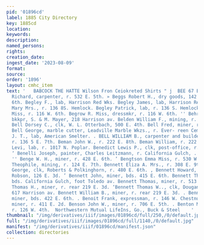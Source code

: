 ```yaml
---
pid: '01896cd'
label: 1885 City Directory
key: 1885cd
location: 
keywords: 
description: 
named_persons: 
rights: 
creation_date: 
ingest_date: '2023-08-09'
format: 
source: 
order: '1896'
layout: cmhc_item
text: '   BABCOCK THE HATTE Wilson Fron Ceiokreted Shirts " j  BEE 67 BEN        Beers
  Richard, carpenter, r. 532 E. 5th. » Beggs Robert H., dry goods, 142 and 144 E.
  6th. Begley F., lab, Harrison Red Wks. Begley James, lab, Harrison Red. Wks. . Begley
  Mary Mrs., r. 136 8S. Hemlock. Begley Patrick, lab, r. 136 S. Hemlock. Begrow Gussie
  Miss, r. 116 W. 6th. Begrow R. Miss, dressmkr, r. 116 W. 6th. '' Behrens Fred.,
  bkkpr, S. & M. Mayer, 218 Harrison av. Belden William F., mining, r. 421 E. 3d.
  Bell Dorsey C., clk, W. L. Otterbach, 500 E. 4th. Bell Fred, miner, r. 319 W. Chestnut.
  Bell George, marble cutter, Leadville Marble Wkzs., r. Ever- reen Cemetery. » Bell
  J. T., lab, American Smelter. . BELL WILLIAM B., carpenter and builder, 125 W. 4th,
  r. 136 5 E. 7th. Beman John W., r. 222 E. 8th. Beman William, r. 222 E. 8th. Benard
  Levi, lab, r. 1017 N. Poplar. Benedict Lewis P., clk, post-office, r. 111 W. 4th.
  ‘ Benelli Joseph, painter, Charles Leitzmann, r. California Gulch, . east of limits.
  '' Benge W. H., miner, r. 428 E. 6th. ’ Bengtson Emma Miss, r. 530 W. 2d. '' Benjovsky
  Theophile, mining, r. 124 E. 7th. Bennett Eliza A. Mrs., r. 308 E. 9th. Bennett
  George, clk, Roberts & Polkinghorn, r. 480 E. 6th. , Bennett Howard, driver, Thomas
  Robson, 126 E. 3d. ’ Bennett John, miner, bds. 415 E. 6th. Bennett Thomas, miner,
  bds. California Gulch, foot Toledo av. Bennett Thomas, miner, r. 513 E. 6th. Bennett
  Thomas H., miner, r. rear 219 E. 3d. ‘Bennett Thomas W.., clk, Dougan & Co., r.
  617 Harrison av. Bennett William B., miner, r. rear 219 E. 3d. . Bennetts Charles,
  miner, bds. 422 E. 6th. . Benoit Frank, expressman, r. 146 W. Chestnut. Benson John,
  miner, r. 411 E. 2d. Benson John W., miner, r. 706 E. 5th. . Benton Mary Mrs., cold,
  r. 126 W. 4th.  Northwestern Mutual LifeIns, Go., Buck & Steel    '
thumbnail: "/img/derivatives/iiif/images/01896cd/full/250,/0/default.jpg"
full: "/img/derivatives/iiif/images/01896cd/full/1140,/0/default.jpg"
manifest: "/img/derivatives/iiif/01896cd/manifest.json"
collection: directories
---
```

